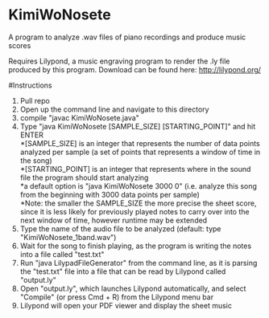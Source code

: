 # KimiWoNosete
A program to analyze .wav files of piano recordings and produce music scores

Requires Lilypond, a music engraving program to render the .ly file produced by this program.
Download can be found here: http://lilypond.org/

#Instructions
1. Pull repo<br/>
2. Open up the command line and navigate to this directory<br/>
3. compile "javac KimiWoNosete.java"<br/>
4. Type "java KimiWoNosete [SAMPLE_SIZE] [STARTING_POINT]"  and hit ENTER <br/>
    *[SAMPLE_SIZE] is an integer that represents the number of data points analyzed per sample (a set of points that represents a window of time in the song)<br/>
    *[STARTING_POINT] is an integer that represents where in the sound file the program should start analyzing <br/>
    *a default option is "java KimiWoNosete 3000 0" (i.e. analyze this song from the beginning with 3000 data points per sample)<br/>
    *Note: the smaller the SAMPLE_SIZE the more precise the sheet score, since it is less likely for previously played notes to carry over into the next window of time, however runtime may be extended<br/>
5. Type the name of the audio file to be analyzed (default: type "KimiWoNosete_1band.wav")<br/>
6. Wait for the song to finish playing, as the program is writing the notes into a file called "test.txt"<br/>
7. Run "java LilypadFileGenerator" from the command line, as it is parsing the "test.txt" file into a file that can be read by Lilypond called "output.ly"<br/>
8. Open "output.ly", which launches Lilypond automatically, and select "Compile" (or press Cmd + R) from the Lilypond menu bar <br/>
9. Lilypond will open your PDF viewer and display the sheet music<br/>
